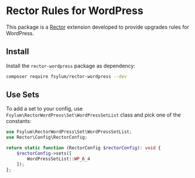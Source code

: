 # Rector Rules for WordPress

This package is a [Rector](https://github.com/rectorphp/rector) extension developed to provide upgrades rules for WordPress.

## Install

Install the `rector-wordpress` package as dependency:

```bash
composer require fsylum/rector-wordpress --dev
```

## Use Sets

To add a set to your config, use `Fsylum\RectorWordPress\Set\WordPressSetList` class and pick one of the constants:

```php
use Fsylum\RectorWordPress\Set\WordPressSetList;
use Rector\Config\RectorConfig;

return static function (RectorConfig $rectorConfig): void {
    $rectorConfig->sets([
        WordPressSetList::WP_6_4
    ]);
};
```
